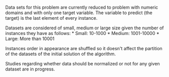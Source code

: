 Data sets for this problem are currently reduced to problem with numeric domains and with only one target variable. The variable to predict (the target) is the last element of every instance.

Datasets are considered of small, medium or large size given the number of instances they have as follows:
    * Small: 10-1000
    * Medium: 1001-10000
    * Large: More than 10001

Instances order in appearance are shuffled so it doesn't affect the partition of the datasets of the initial solution of the algorithm.

Studies regarding whether data should be normalized or not for any given dataset are in progress.



